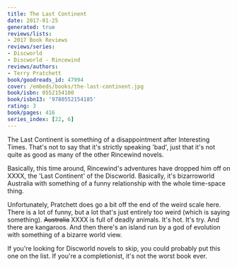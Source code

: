 ```yaml
---
title: The Last Continent
date: 2017-01-25
generated: true
reviews/lists:
- 2017 Book Reviews
reviews/series:
- Discworld
- Discworld - Rincewind
reviews/authors:
- Terry Pratchett
book/goodreads_id: 47994
cover: /embeds/books/the-last-continent.jpg
book/isbn: 0552154180
book/isbn13: '9780552154185'
rating: 3
book/pages: 416
series_index: [22, 6]
---
```

The Last Continent is something of a disappointment after Interesting Times. That's not to say that it's strictly speaking 'bad', just that it's not quite as good as many of the other Rincewind novels.  

Basically, this time around, Rincewind's adventures have dropped him off on XXXX, the 'Last Continent' of the Discworld. Basically, it's bizarroworld Australia with something of a funny relationship with the whole time-space thing.  

<!--more-->

Unfortunately, Pratchett does go a bit off the end of the weird scale here. There is a lot of funny, but a lot that's just entirely too weird (which is saying something). ~~Australia~~ XXXX is full of deadly animals. It's hot. It's try. And there are kangaroos. And then there's an island run by a god of evolution with something of a bizarre world view.  

If you're looking for Discworld novels to skip, you could probably put this one on the list. If you're a completionist, it's not the worst book ever.